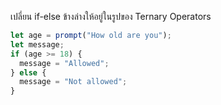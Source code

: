 เปลี่ยน if-else ข้างล่างให้อยู่ในรูปของ Ternary Operators

```js
let age = prompt("How old are you");
let message;
if (age >= 18) {
  message = "Allowed";
} else {
  message = "Not allowed";
}
```
